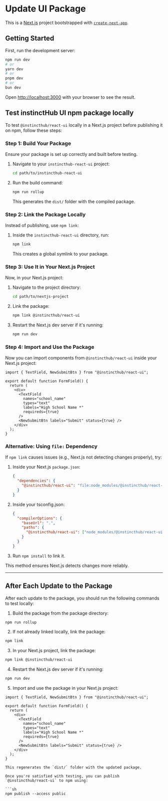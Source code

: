 # Update UI Package

This is a [Next.js](https://nextjs.org) project bootstrapped with [`create-next-app`](https://nextjs.org/docs/app/api-reference/cli/create-next-app).

## Getting Started

First, run the development server:

```bash
npm run dev
# or
yarn dev
# or
pnpm dev
# or
bun dev
```

Open [http://localhost:3000](http://localhost:3000) with your browser to see the result.

## Test instinctHub UI npm package locally

To test `@instincthub/react-ui` locally in a Next.js project before publishing it on npm, follow these steps:

### **Step 1: Build Your Package**

Ensure your package is set up correctly and built before testing.

1. Navigate to your `instincthub-react-ui` project:
   ```sh
   cd path/to/instincthub-react-ui
   ```
2. Run the build command:
   ```sh
   npm run rollup
   ```
   This generates the `dist/` folder with the compiled package.

### **Step 2: Link the Package Locally**

Instead of publishing, use `npm link`:

1. Inside the `instincthub-react-ui` directory, run:
   ```sh
   npm link
   ```
   This creates a global symlink to your package.

### **Step 3: Use It in Your Next.js Project**

Now, in your Next.js project:

1. Navigate to the project directory:
   ```sh
   cd path/to/nextjs-project
   ```
2. Link the package:
   ```sh
   npm link @instincthub/react-ui
   ```
3. Restart the Next.js dev server if it's running:
   ```sh
   npm run dev
   ```

### **Step 4: Import and Use the Package**

Now you can import components from `@instincthub/react-ui` inside your Next.js project:

```tsx
import { TextField, NewSubmitBtn } from "@instincthub/react-ui";

export default function FormField() {
  return (
    <div>
      <TextField
        names="school_name"
        types="text"
        labels="High School Name *"
        requireds={true}
      />
      <NewSubmitBtn labels="Submit" status={true} />
    </div>
  );
}
```

### **Alternative: Using `file:` Dependency**

If `npm link` causes issues (e.g., Next.js not detecting changes properly), try:

1. Inside your Next.js `package.json`:
   ```json
   {
     "dependencies": {
       "@instincthub/react-ui": "file:node_modules/@instincthub/react-ui/dist"
     }
   }
   ```
2. Inside your tsconfig.json:
   ```json
   {
     "compilerOptions": {
       "baseUrl": ".",
       "paths": {
         "@instincthub/react-ui": ["node_modules/@instincthub/react-ui/dist"]
       }
     }
   }
   ```
3. Run `npm install` to link it.

This method ensures Next.js detects changes more reliably.

---

## After Each Update to the Package

After each update to the package, you should run the following commands to test locally:

1. Build the package from the package directory:

```sh
npm run rollup
```

2. If not already linked locally, link the package:

```sh
npm link
```

3. In your Next.js project, link the package:

```sh
npm link @instincthub/react-ui
```

4. Restart the Next.js dev server if it's running:

```sh
npm run dev
```

5. Import and use the package in your Next.js project:

````tsx
import { TextField, NewSubmitBtn } from "@instincthub/react-ui";

export default function FormField() {
  return (
    <div>
      <TextField
        names="school_name"
        types="text"
        labels="High School Name *"
        requireds={true}
      />
      <NewSubmitBtn labels="Submit" status={true} />
    </div>
  );
}

This regenerates the `dist/` folder with the updated package.

Once you're satisfied with testing, you can publish `@instincthub/react-ui` to npm using:

```sh
npm publish --access public
````
